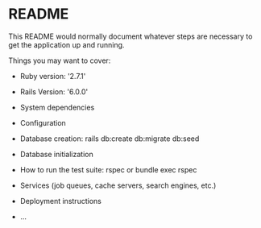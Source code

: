 # README

This README would normally document whatever steps are necessary to get the
application up and running.

Things you may want to cover:

* Ruby version: '2.7.1'

* Rails Version: '6.0.0'

* System dependencies

* Configuration

* Database creation: rails db:create db:migrate db:seed

* Database initialization

* How to run the test suite: rspec or bundle exec rspec

* Services (job queues, cache servers, search engines, etc.)

* Deployment instructions

* ...
